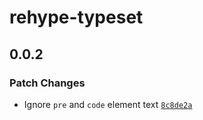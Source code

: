# rehype-typeset

## 0.0.2

### Patch Changes

- Ignore `pre` and `code` element text [`8c8de2a`](https://github.com/stormwarning/rehype-typeset/commit/8c8de2aa3fdb589a9f5079d821852438bd8ba24e)
